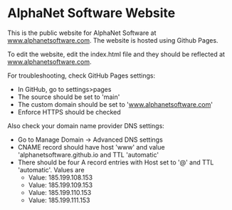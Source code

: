 # AlphaNet Software Website

This is the public website for AlphaNet Software at www.alphanetsoftware.com. The website is hosted using Github Pages.

To edit the website, edit the index.html file and they should be reflected at www.alphanetsoftware.com.

For troubleshooting, check GitHub Pages settings:
- In GitHub, go to settings>pages
- The source should be set to 'main'
- The custom domain should be set to 'www.alphanetsoftware.com'
- Enforce HTTPS should be checked

Also check your domain name provider DNS settings:
- Go to Manage Domain -> Advanced DNS settings
- CNAME record should have host 'www' and value 'alphanetsoftware.github.io and TTL 'automatic'
- There should be four A record entries with Host set to '@' and TTL 'automatic'. Values are
    - Value: 185.199.108.153
    - Value: 185.199.109.153
    - Value: 185.199.110.153
    - Value: 185.199.111.153
